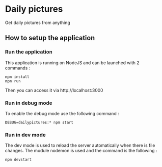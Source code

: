 # Daily pictures
Get daily pictures from anything

## How to setup the application
### Run the application
This application is running on NodeJS and can be launched with 2 commands : 
```
npm install
npm run
```

Then you can access it via http://localhost:3000

### Run in debug mode
To enable the debug mode use the following command :
```
DEBUG=dailypictures:* npm start
```

### Run in dev mode
The dev mode is used to reload the server automatically when there is file changes. The module nodemon is used and the command is the following :
```
npm devstart
```
